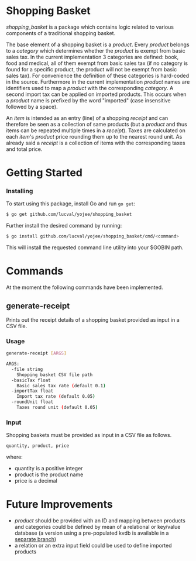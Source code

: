 Shopping Basket
===============

*shopping_basket* is a package which contains logic related to various
components of a traditional shopping basket.

The base element of a shopping basket is a *product*. Every *product* belongs
to a *category* which determines whether the *product* is exempt from basic
sales tax.
In the current implementation 3 categories are defined: book, food and medical,
all of them exempt from basic sales tax (if no category is found for a specific
product, the product will not be exempt from basic sales tax).
For convenience the definition of these categories is hard-coded in the source.
Furthermore in the current implementation *product* names are identifiers used
to map a *product* with the corresponding *category*.
A second import tax can be applied on imported products. This occurs when a
*product* name is prefixed by the word "imported" (case insensitive followed by
a space).

An *item* is intended as an entry (line) of a shopping *receipt* and can
therefore be seen as a collection of same products (but a *product* and thus
items can be repeated multiple times in a *receipt*). Taxes are calculated on
each *item*'s *product* price rounding them up to the nearest round unit.
As already said a *receipt* is a collection of items with the corresponding
taxes and total price.

Getting Started
===============

### Installing

To start using this package, install Go and run `go get`:

```sh
$ go get github.com/lucval/yojee/shopping_basket
```

Further install the desired command by running:

```sh
$ go install github.com/lucval/yojee/shopping_basket/cmd/<command>
```

This will install the requested command line utility into your $GOBIN path.

Commands
========

At the moment the following commands have been implemented.

generate-receipt
----------------
Prints out the receipt details of a shopping basket provided as input in a
CSV file.

### Usage

```sh
generate-receipt [ARGS]

ARGS:
  -file string
    Shopping basket CSV file path
  -basicTax float
    Basic sales tax rate (default 0.1)
  -importTax float
    Import tax rate (default 0.05)
  -roundUnit float
    Taxes round unit (default 0.05)
```

### Input

Shopping baskets must be provided as input in a CSV file as follows.
```sh
quantity, product, price
```
where:
- quantity is a positive integer
- product is the product name
- price is a decimal

Future Improvements
===================
- *product* should be provided with an ID and mapping between products and
categories could be defined by mean of a relational or key/value database
(a version using a pre-populated kvdb is available in a [separate branch](https://github.com/lucval/yojee/tree/category-from-kv/shopping_basket#shopping-basket))
- a relation or an extra input field could be used to define imported products
